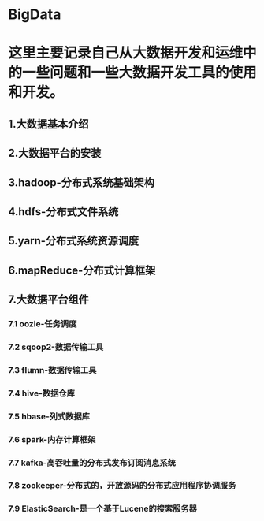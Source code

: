 # BigData
# 这里主要记录自己从大数据开发和运维中的一些问题和一些大数据开发工具的使用和开发。
##  1.大数据基本介绍

##  2.大数据平台的安装

##  3.hadoop-分布式系统基础架构

##  4.hdfs-分布式文件系统
##  5.yarn-分布式系统资源调度
##  6.mapReduce-分布式计算框架
##  7.大数据平台组件
### 7.1 oozie-任务调度
### 7.2 sqoop2-数据传输工具
### 7.3 flumn-数据传输工具
### 7.4 hive-数据仓库
### 7.5 hbase-列式数据库
### 7.6 spark-内存计算框架
### 7.7 kafka-高吞吐量的分布式发布订阅消息系统
### 7.8 zookeeper-分布式的，开放源码的分布式应用程序协调服务
### 7.9 ElasticSearch-是一个基于Lucene的搜索服务器
